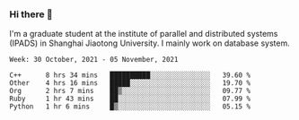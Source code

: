 ### Hi there 👋

I'm a graduate student at the institute of parallel and distributed systems (IPADS) in Shanghai Jiaotong University. I mainly work on database system.

<!--START_SECTION:waka-->
```text
Week: 30 October, 2021 - 05 November, 2021

C++      8 hrs 34 mins   ██████████░░░░░░░░░░░░░░░   39.60 % 
Other    4 hrs 16 mins   █████░░░░░░░░░░░░░░░░░░░░   19.70 % 
Org      2 hrs 7 mins    ██▒░░░░░░░░░░░░░░░░░░░░░░   09.77 % 
Ruby     1 hr 43 mins    ██░░░░░░░░░░░░░░░░░░░░░░░   07.99 % 
Python   1 hr 6 mins     █▒░░░░░░░░░░░░░░░░░░░░░░░   05.15 % 
```
<!--END_SECTION:waka-->

<!--
**yqmmm/yqmmm** is a ✨ _special_ ✨ repository because its `README.md` (this file) appears on your GitHub profile.

Here are some ideas to get you started:

- 🔭 I’m currently working on ...
- 🌱 I’m currently learning ...
- 👯 I’m looking to collaborate on ...
- 🤔 I’m looking for help with ...
- 💬 Ask me about ...
- 📫 How to reach me: ...
- 😄 Pronouns: ...
- ⚡ Fun fact: ...
-->
